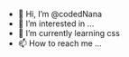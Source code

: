 - 👋 Hi, I’m @codedNana
- 👀 I’m interested in ...
- 🌱 I’m currently learning css
- 📫 How to reach me ...

<!---
codedNana/codedNana is a ✨ special ✨ repository because its `README.md` (this file) appears on your GitHub profile.
You can click the Preview link to take a look at your changes.
--->
